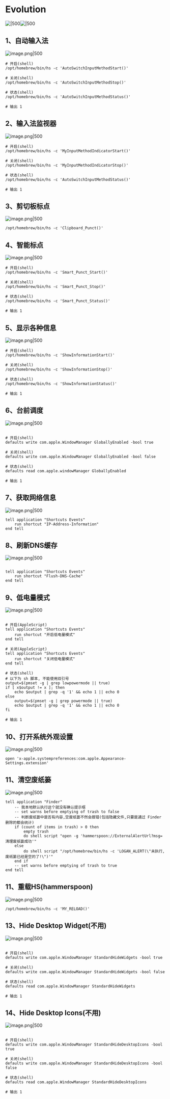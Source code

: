 # Evolution

![|500](./img/Evolution1.png#inl)![|500](./img/Evolution2.png#inl)

##  1、自动输入法  

![image.png|500](./img/自动输入法.png)

```shell
# 开启(shell)
/opt/homebrew/bin/hs -c 'AutoSwitchInputMethodStart()'

# 关闭(shell)
/opt/homebrew/bin/hs -c 'AutoSwitchInputMethodStop()'

# 状态(shell)
/opt/homebrew/bin/hs -c 'AutoSwitchInputMethodStatus()'

# 输出 1
```

##  2、输入法监视器

![image.png|500](./img/输入法监视器.png)

```shell
# 开启(shell)
/opt/homebrew/bin/hs -c 'MyInputMethodIndicatorStart()'

# 关闭(shell)
/opt/homebrew/bin/hs -c 'MyInputMethodIndicatorStop()'

# 状态(shell)
/opt/homebrew/bin/hs -c 'AutoSwitchInputMethodStatus()'

# 输出 1
```

##  3、剪切板标点

![image.png|500](./img/剪切板标点.png)

```shell
/opt/homebrew/bin/hs -c 'Clipboard_Punct()'
```

## 4、智能标点

![image.png|500](./img/智能标点.png)

```shell
# 开启(shell)
/opt/homebrew/bin/hs -c 'Smart_Punct_Start()'

# 关闭(shell)
/opt/homebrew/bin/hs -c 'Smart_Punct_Stop()'

# 状态(shell)
/opt/homebrew/bin/hs -c 'Smart_Punct_Status()'

# 输出 1
```

## 5、显示各种信息

![image.png|500](./img/显示各种信息.png)

```shell
# 开启(shell)
/opt/homebrew/bin/hs -c 'ShowInformationStart()'

# 关闭(shell)
/opt/homebrew/bin/hs -c 'ShowInformationStop()'

# 状态(shell)
/opt/homebrew/bin/hs -c 'ShowInformationStatus()'

# 输出 1
```

## 6、台前调度

![image.png|500](./img/台前调度.png)

```shell

# 开启(shell)
defaults write com.apple.WindowManager GloballyEnabled -bool true

# 关闭(shell)
defaults write com.apple.WindowManager GloballyEnabled -bool false

# 状态(shell)
defaults read com.apple.windowManager GloballyEnabled

# 输出 1
```

## 7、获取网络信息

![image.png|500](./img/获取网络信息.png)

```shell
tell application "Shortcuts Events"
    run shortcut "IP-Address-Information"
end tell
```

## 8、刷新DNS缓存

![image.png|500](./img/刷新DNS缓存.png)

```shell

tell application "Shortcuts Events"
    run shortcut "Flush-DNS-Cache"
end tell

```

## 9、低电量模式

![image.png|500](./img/低电量模式.png)

```shell

# 开启(AppleScript)
tell application "Shortcuts Events"
    run shortcut "开启低电量模式"
end tell

# 关闭(AppleScript)
tell application "Shortcuts Events"
    run shortcut "关闭低电量模式"
end tell

# 状态(shell)
# 以下为 sh 脚本, 不能使用双引号
output=$(pmset -g | grep lowpowermode || true)
if [ x$output != x ]; then
    echo $output | grep -q '1' && echo 1 || echo 0
else
    output=$(pmset -g | grep powermode || true)
    echo $output | grep -q '1' && echo 1 || echo 0
fi

# 输出 1
```

## 10、打开系统外观设置

![image.png|500](./img/打开系统外观设置.png)

```shell
open 'x-apple.systempreferences:com.apple.Appearance-Settings.extension'
```

## 11、清空废纸篓

![image.png|500](./img/清空废纸篓.png)

```shell
tell application "Finder"
	-- 我本地默认执行这个就没有确认提示框
	-- set warns before emptying of trash to false
	-- 判断废纸篓中是否有内容,空废纸篓不然会报错(包括隐藏文件,只要是通过 Finder 删除的都会统计)
	if (count of items in trash) > 0 then
		empty trash
		do shell script "open -g 'hammerspoon://ExternalAlertUrl?msg=清理废纸篓成功'"
	else
		do shell script "/opt/homebrew/bin/hs -c 'LOGAN_ALERT(\"未执行,废纸篓已经是空的了!\")'"
	end if
	-- set warns before emptying of trash to true
end tell
```

## 11、重载HS(hammerspoon)

![image.png|500](./img/重载HS.png)

```shell
/opt/homebrew/bin/hs -c 'MY_RELOAD()'
```

## 13、Hide Desktop Widget(不用)

![image.png|500](./img/Hide-Desktop-Widget.png)

```shell

# 开启(shell)
defaults write com.apple.WindowManager StandardHideWidgets -bool true

# 关闭(shell)
defaults write com.apple.WindowManager StandardHideWidgets -bool false

# 状态(shell)
defaults read com.apple.WindowManager StandardHideWidgets

# 输出 1

```

## 14、Hide Desktop Icons(不用)
![image.png|500](./img/Hide-Desktop-Icons.png)

```shell

# 开启(shell)
defaults write com.apple.WindowManager StandardHideDesktopIcons -bool true

# 关闭(shell)
defaults write com.apple.WindowManager StandardHideDesktopIcons -bool false

# 状态(shell)
defaults read com.apple.WindowManager StandardHideDesktopIcons

# 输出 1
```
